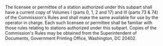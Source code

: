 The licensee or permittee of a station authorized under this subpart shall have a current copy of Volumes I (parts 0, 1, 2 and 17) and III (parts 73 & 74) of the Commission's Rules and shall make the same available for use by the operator in charge. Each such licensee or permittee shall be familiar with those rules relating to stations authorized under this subpart. Copies of the Commission's Rules may be obtained from the Superintendent of Documents, Government Printing Office, Washington, DC 20402.


